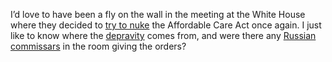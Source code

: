 I’d love to have been a fly on the wall in the meeting at the White House where they decided to <a href="https://www.cnn.com/2020/06/25/politics/trump-administration-obamacare-supreme-court/index.html">try to nuke</a> the Affordable Care Act once again. I just like to know where the <a href="http://thesaurus.land/?word=depravity">depravity</a> comes from, and were there any <a href="https://en.wikipedia.org/wiki/Commissar">Russian commissars</a> in the room giving the orders?
